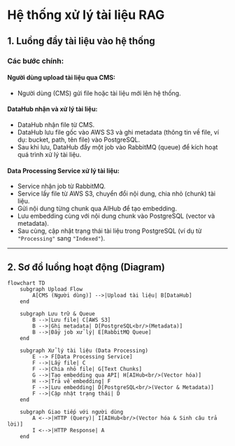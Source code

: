 # Hệ thống xử lý tài liệu RAG

## 1. Luồng đẩy tài liệu vào hệ thống

### Các bước chính:

#### Người dùng upload tài liệu qua CMS:
- Người dùng (CMS) gửi file hoặc tài liệu mới lên hệ thống.

#### DataHub nhận và xử lý tài liệu:
- DataHub nhận file từ CMS.
- DataHub lưu file gốc vào AWS S3 và ghi metadata (thông tin về file, ví dụ: bucket, path, tên file) vào PostgreSQL.
- Sau khi lưu, DataHub đẩy một job vào RabbitMQ (queue) để kích hoạt quá trình xử lý tài liệu.

#### Data Processing Service xử lý tài liệu:
- Service nhận job từ RabbitMQ.
- Service lấy file từ AWS S3, chuyển đổi nội dung, chia nhỏ (chunk) tài liệu.
- Gửi nội dung từng chunk qua AIHub để tạo embedding.
- Lưu embedding cùng với nội dung chunk vào PostgreSQL (vector và metadata).
- Sau cùng, cập nhật trạng thái tài liệu trong PostgreSQL (ví dụ từ `"Processing"` sang `"Indexed"`).

---

## 2. Sơ đồ luồng hoạt động (Diagram)

```mermaid
flowchart TD
    subgraph Upload Flow
        A[CMS (Người dùng)] -->|Upload tài liệu| B[DataHub]
    end

    subgraph Lưu trữ & Queue
        B -->|Lưu file| C[AWS S3]
        B -->|Ghi metadata| D[PostgreSQL<br/>(Metadata)]
        B -->|Đẩy job xử lý| E[RabbitMQ Queue]
    end

    subgraph Xử lý tài liệu (Data Processing)
        E --> F[Data Processing Service]
        F -->|Lấy file| C
        F -->|Chia nhỏ file| G[Text Chunks]
        G -->|Tạo embedding qua API| H[AIHub<br/>(Vector hóa)]
        H -->|Trả về embedding| F
        F -->|Lưu embedding| D[PostgreSQL<br/>(Vector & Metadata)]
        F -->|Cập nhật trạng thái| D
    end

    subgraph Giao tiếp với người dùng
        A <-->|HTTP (Query)| I[AIHub<br/>(Vector hóa & Sinh câu trả lời)]
        I <-->|HTTP Response| A
    end

